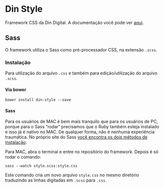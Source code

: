 # Din Style

Framework CSS da Din Digital. A documentação você pode ver [aqui](https://github.com/dindigital/style-patterns/wiki).

## Sass

O framework utiliza o Sass como pré-processador CSS, na extensão `.scss`.

### Instalação

Para utilização do arquivo `.css` e também para edição/utilização do arquivo `.scss`.

#### Via bower
`bower install din-style --save`

#### Sass
Para os usuários de MAC é bem mais tranquilo que para os usuários de PC, porque para o Sass “rodar“ precisamos que o Ruby também esteja instalado e isso já é nativo no MAC. De qualquer forma, não é nenhuma experiência traumática. No próprio site do Sass [você encontra os dois métodos de instalação](http://sass-lang.com/install).

Para MAC, abra o terminal e entre no repositório do framework. Depois é só rodar o comando:

`sass --watch style.scss:style.css`

Este comando cria um novo arquivo `style.css` no mesmo diretório traduzindo as linhas digitadas em `.scss` para `.css`.
